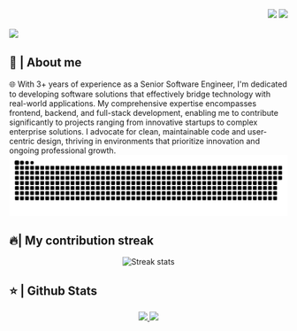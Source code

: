 <div align="right">
<a style="text-decoration: none" target="_blank"href="https://github.com/prchlmrie">
<img src="https://visitor-badge.laobi.icu/badge?page_id=prchlmrie.prchlmrie&left_color=gray&right_color=blue&left_text=Profile%20visitors">
</a>
<a style="text-decoration: none" target="_blank" href="www.linkedin.com/in/cheilou-marie-puro">
<img width="70"src="https://img.shields.io/badge/-Connect-blue?style=flat&logo=Linkedin&logoColor=white">
</a>
</div>

<br>

<img src="https://readme-typing-svg.herokuapp.com/?font=Roboto&weight=900&size=40=true&vCenter=true&width=500&height=70&duration=4000&color=B3B3B3&lines=Hi+There!+👋;+I'm+Cheilou+Marie+Puro!;" />

<h2>📖 | About me</h2> 
🌐 With 3+ years of experience as a Senior Software Engineer, I'm dedicated to developing software solutions that effectively bridge technology with real-world applications. My comprehensive expertise encompasses frontend, backend, and full-stack development, enabling me to contribute significantly to projects ranging from innovative startups to complex enterprise solutions. I advocate for clean, maintainable code and user-centric design, thriving in environments that prioritize innovation and ongoing professional growth.
<br/>

<div align="center">
    
  <img src="https://github.com/prchlmrie/prchlmrie/blob/output/github-snake.svg" alt="Snake animation showing contributions" />
</div>

<h2>🔥| My contribution streak</h2>
<p align="center">
  <img width="390" src="https://github-readme-streak-stats-salesp07.vercel.app/?user=prchlmrie&count_private=true&theme=react&border_radius=10" alt="Streak stats" />
</p>

<h2>⭐ | Github Stats </h2>

<div align="center">
<a href="https://github.com/prchlmrie">
<img height="180em" src="https://github-readme-stats.vercel.app/api?username=prchlmrie&show_icons=true&theme=default&include_all_commits=true&count_private=true"/>
<img height="180em" src="https://github-readme-stats.vercel.app/api/top-langs/?username=prchlmrie&layout=compact&langs_count=7&theme=default"/></a>
</div>







